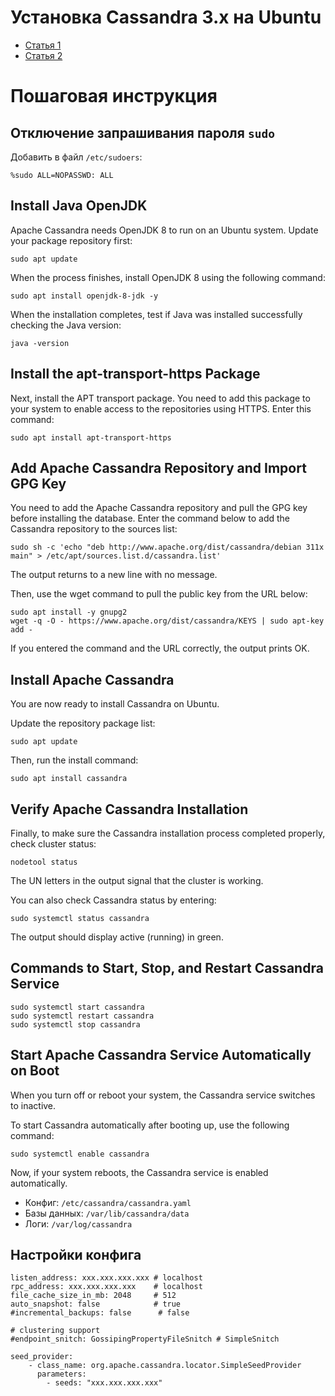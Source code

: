 Установка Cassandra 3.x на Ubuntu
=================================

- [Статья 1](http://wiki.apache.org/cassandra/DebianPackaging)
- [Статья 2](https://phoenixnap.com/kb/install-cassandra-on-ubuntu)


Пошаговая инструкция
====================

Отключение запрашивания пароля `sudo`
-------------------------------------

Добавить в файл `/etc/sudoers`:

    %sudo ALL=NOPASSWD: ALL

Install Java OpenJDK
--------------------
Apache Cassandra needs OpenJDK 8 to run on an Ubuntu system. 
Update your package repository first:

    sudo apt update

When the process finishes, install OpenJDK 8 using the following command:

    sudo apt install openjdk-8-jdk -y

When the installation completes, test if Java was installed successfully checking the Java version:

    java -version



Install the apt-transport-https Package
---------------------------------------
Next, install the APT transport package. You need to add this package to your system to enable access to the repositories using HTTPS.
Enter this command:

    sudo apt install apt-transport-https

Add Apache Cassandra Repository and Import GPG Key
--------------------------------------------------
You need to add the Apache Cassandra repository and pull the GPG key before installing the database.
Enter the command below to add the Cassandra repository to the sources list:

    sudo sh -c 'echo "deb http://www.apache.org/dist/cassandra/debian 311x main" > /etc/apt/sources.list.d/cassandra.list'

The output returns to a new line with no message.

Then, use the wget command to pull the public key from the URL below:

    sudo apt install -y gnupg2
    wget -q -O - https://www.apache.org/dist/cassandra/KEYS | sudo apt-key add -

If you entered the command and the URL correctly, the output prints OK.



Install Apache Cassandra
------------------------
You are now ready to install Cassandra on Ubuntu.

Update the repository package list:

    sudo apt update

Then, run the install command:

    sudo apt install cassandra



Verify Apache Cassandra Installation
------------------------------------
Finally, to make sure the Cassandra installation process completed properly, check cluster status:

    nodetool status

The UN letters in the output signal that the cluster is working.

You can also check Cassandra status by entering:

    sudo systemctl status cassandra

The output should display active (running) in green.



Commands to Start, Stop, and Restart Cassandra Service
------------------------------------------------------
    
    sudo systemctl start cassandra
    sudo systemctl restart cassandra
    sudo systemctl stop cassandra



Start Apache Cassandra Service Automatically on Boot
----------------------------------------------------
When you turn off or reboot your system, the Cassandra service switches to inactive.

To start Cassandra automatically after booting up, use the following command:

    sudo systemctl enable cassandra

Now, if your system reboots, the Cassandra service is enabled automatically.


- Конфиг: `/etc/cassandra/cassandra.yaml`
- Базы данных: `/var/lib/cassandra/data`
- Логи: `/var/log/cassandra`



Настройки конфига
-----------------

    listen_address: xxx.xxx.xxx.xxx # localhost
    rpc_address: xxx.xxx.xxx.xxx    # localhost
    file_cache_size_in_mb: 2048     # 512
    auto_snapshot: false            # true 
    #incremental_backups: false      # false

    # clustering support
    #endpoint_snitch: GossipingPropertyFileSnitch # SimpleSnitch

    seed_provider:
        - class_name: org.apache.cassandra.locator.SimpleSeedProvider
          parameters:
            - seeds: "xxx.xxx.xxx.xxx"
